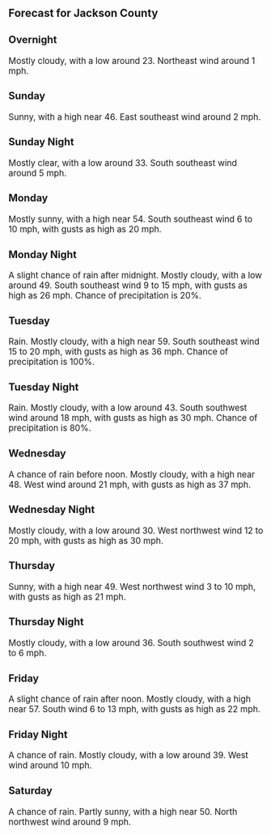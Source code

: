 <div>
   <h2>Forecast for Jackson County</h2>
   <p>
      <div style="font-size:120%">
         <h3>Overnight</h3>Mostly cloudy, with a low around 23. Northeast wind around 1 mph.<br></div>
   </p>
   <p>
      <div style="font-size:120%">
         <h3>Sunday</h3>Sunny, with a high near 46. East southeast wind around 2 mph.<br></div>
   </p>
   <p>
      <div style="font-size:120%">
         <h3>Sunday Night</h3>Mostly clear, with a low around 33. South southeast wind around 5 mph.<br></div>
   </p>
   <p>
      <div style="font-size:120%">
         <h3>Monday</h3>Mostly sunny, with a high near 54. South southeast wind 6 to 10 mph, with gusts as high as 20 mph.<br></div>
   </p>
   <p>
      <div style="font-size:120%">
         <h3>Monday Night</h3>A slight chance of rain after midnight. Mostly cloudy, with a low around 49. South southeast wind 9 to 15 mph, with gusts
         as high as 26 mph. Chance of precipitation is 20%.<br></div>
   </p>
   <p>
      <div style="font-size:120%">
         <h3>Tuesday</h3>Rain. Mostly cloudy, with a high near 59. South southeast wind 15 to 20 mph, with gusts as high as 36 mph. Chance of precipitation
         is 100%.<br></div>
   </p>
   <p>
      <div style="font-size:120%">
         <h3>Tuesday Night</h3>Rain. Mostly cloudy, with a low around 43. South southwest wind around 18 mph, with gusts as high as 30 mph. Chance of precipitation
         is 80%.<br></div>
   </p>
   <p>
      <div style="font-size:120%">
         <h3>Wednesday</h3>A chance of rain before noon. Mostly cloudy, with a high near 48. West wind around 21 mph, with gusts as high as 37 mph.<br></div>
   </p>
   <p>
      <div style="font-size:120%">
         <h3>Wednesday Night</h3>Mostly cloudy, with a low around 30. West northwest wind 12 to 20 mph, with gusts as high as 30 mph.<br></div>
   </p>
   <p>
      <div style="font-size:120%">
         <h3>Thursday</h3>Sunny, with a high near 49. West northwest wind 3 to 10 mph, with gusts as high as 21 mph.<br></div>
   </p>
   <p>
      <div style="font-size:120%">
         <h3>Thursday Night</h3>Mostly cloudy, with a low around 36. South southwest wind 2 to 6 mph.<br></div>
   </p>
   <p>
      <div style="font-size:120%">
         <h3>Friday</h3>A slight chance of rain after noon. Mostly cloudy, with a high near 57. South wind 6 to 13 mph, with gusts as high as 22 mph.<br></div>
   </p>
   <p>
      <div style="font-size:120%">
         <h3>Friday Night</h3>A chance of rain. Mostly cloudy, with a low around 39. West wind around 10 mph.<br></div>
   </p>
   <p>
      <div style="font-size:120%">
         <h3>Saturday</h3>A chance of rain. Partly sunny, with a high near 50. North northwest wind around 9 mph.<br></div>
   </p>
</div>